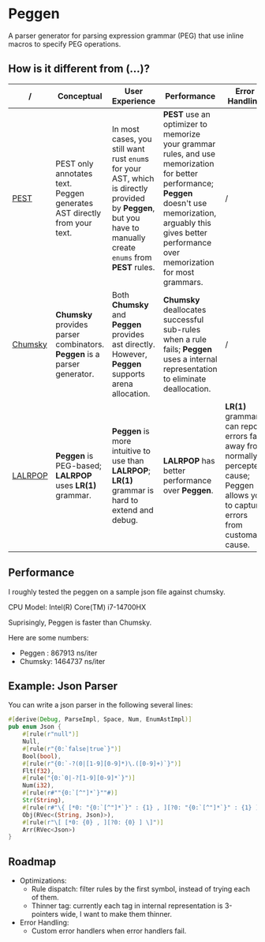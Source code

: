 # Peggen

A parser generator for parsing expression grammar (PEG) that use inline macros to specify PEG operations. 

## How is it different from (...)?

| /    | Conceptual | User Experience | Performance | Error Handling |
| ---- | ---------- | --------------- | ----------- | -------------- |
| [PEST](https://pest.rs) | PEST only annotates text. <br> Peggen generates AST directly from your text. | In most cases, you still want rust `enum`s for your AST, which is directly provided by **Peggen**, but you have to manually create `enums` from **PEST** rules. | **PEST** use an optimizer to memorize your grammar rules, and use memorization for better performance; **Peggen** doesn't use memorization, arguably this gives better performance over memorization for most grammars. | / |
| [Chumsky](https://crates.io/crates/chumsky) | **Chumsky** provides parser combinators. **Peggen** is a parser generator. | Both **Chumsky** and **Peggen** provides ast directly. However, **Peggen** supports arena allocation.  | **Chumsky** deallocates successful sub-rules when a rule fails; **Peggen** uses a internal representation to eliminate deallocation. | / |
| [LALRPOP](https://lalrpop.github.io/lalrpop) | **Peggen** is PEG-based; **LALRPOP** uses **LR(1)** grammar. | **Peggen** is more intuitive to use than **LALRPOP**; **LR(1)** grammar is hard to extend and debug. | **LALRPOP** has better performance over **Peggen**. | **LR(1)** grammar can report errors far away from normally percepted cause; Peggen allows you to capture errors from customary cause. |

## Performance

I roughly tested the peggen on a sample json file against chumsky. 

CPU Model: Intel(R) Core(TM) i7-14700HX

Suprisingly, Peggen is faster than Chumsky. 

Here are some numbers: 
- Peggen : 867913 ns/iter
- Chumsky: 1464737 ns/iter

## Example: Json Parser

You can write a json parser in the following several lines: 

```rust
#[derive(Debug, ParseImpl, Space, Num, EnumAstImpl)]
pub enum Json {
    #[rule(r"null")]
    Null,
    #[rule(r"{0:`false|true`}")]
    Bool(bool),
    #[rule(r"{0:`-?(0|[1-9][0-9]*)\.([0-9]+)`}")]
    Flt(f32),
    #[rule("{0:`0|-?[1-9][0-9]*`}")]
    Num(i32),
    #[rule(r#""{0:`[^"]*`}""#)]
    Str(String),
    #[rule(r#"\{ [*0: "{0:`[^"]*`}" : {1} , ][?0: "{0:`[^"]*`}" : {1} ] \}"#)]
    Obj(RVec<(String, Json)>),
    #[rule(r"\[ [*0: {0} , ][?0: {0} ] \]")]
    Arr(RVec<Json>)
}
```

## Roadmap

- Optimizations: 
  - Rule dispatch: filter rules by the first symbol, instead of trying each of them. 
  - Thinner tag: currently each tag in internal representation is 3-pointers wide, I want to make them thinner. 
- Error Handling: 
  - Custom error handlers when error handlers fail. 
